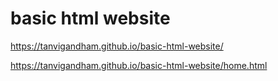 # basic html website
https://tanvigandham.github.io/basic-html-website/


https://tanvigandham.github.io/basic-html-website/home.html
